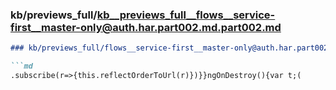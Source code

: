 ### kb/previews_full/kb__previews_full__flows__service-first__master-only@auth.har.part002.md.part002.md

```md
### kb/previews_full/flows__service-first__master-only@auth.har.part002.md (part 002)

```md
.subscribe(r=>{this.reflectOrderToUrl(r)})}}ngOnDestroy(){var t;(
```

```

```

